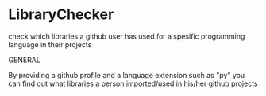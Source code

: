 # LibraryChecker
check which libraries a github user has used for a spesific programming language in their projects

GENERAL

  By providing a github profile and a language extension such as "py" you can find out what libraries a person imported/used in his/her github projects
